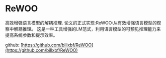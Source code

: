 # ReWOO

高效增强语言模型的解耦推理.
论文的正式实现:ReWOO:从有效增强语言模型的观察中解耦推理。
这是一种工具增强的LM范式，利用语言模型的可预见推理能力来提高系统参数和提示效率。

github: [https://github.com/billxbf/ReWOO](https://github.com/billxbf/ReWOO)